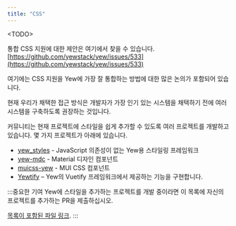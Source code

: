 ```yaml
---
title: "CSS"
---
```


&lt;TODO&gt;

통합 CSS 지원에 대한 제안은 여기에서 찾을 수 있습니다.
[https://github.com/yewstack/yew/issues/533](https://github.com/yewstack/yew/issues/533)

여기에는 CSS 지원을 Yew에 가장 잘 통합하는 방법에 대한 많은 논의가 포함되어 있습니다.

현재 우리가 채택한 접근 방식은 개발자가 가장 인기 있는 시스템을 채택하기 전에 여러 시스템을 구축하도록 권장하는 것입니다.

커뮤니티는 현재 프로젝트에 스타일을 쉽게 추가할 수 있도록 여러 프로젝트를 개발하고 있습니다.
몇 가지 프로젝트가 아래에 있습니다.

* [yew_styles](https://github.com/spielrs/yew_styles) - JavaScript 의존성이 없는 Yew용 스타일링 프레임워크
* [yew-mdc](https://github.com/Follpvosten/yew-mdc) - Material 디자인 컴포넌트
* [muicss-yew](https://github.com/AlephAlpha/muicss-yew) - MUI CSS 컴포넌트
* [Yewtify](https://github.com/yewstack/yewtify) – Yew의 Vuetify 프레임워크에서 제공하는 기능을 구현합니다.

:::중요한 기여
Yew에 스타일을 추가하는 프로젝트를 개발 중이라면 이 목록에 자신의 프로젝트를 추가하는 PR을 제출하십시오.

[목록이 포함된 파일 링크](https://github.com/yewstack/yew/blob/master/docs/more/css.md).
:::
